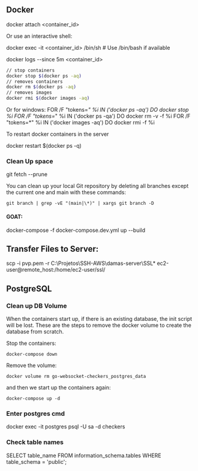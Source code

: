 ## Docker

docker attach <container_id>

Or use an interactive shell:

docker exec -it <container_id> /bin/sh  # Use /bin/bash if available


docker logs --since 5m <container_id>

```bash
// stop containers
docker stop $(docker ps -aq) 
// removes containers
docker rm $(docker ps -aq) 
// removes images
docker rmi $(docker images -aq) 
```

Or for windows:
FOR /F "tokens=*" %i IN ('docker ps -aq') DO docker stop %i
FOR /F "tokens=*" %i IN ('docker ps -qa') DO docker rm -v -f %i
FOR /F "tokens=*" %i IN ('docker images -aq') DO docker rmi -f %i 


To restart docker containers in the server 

docker restart $(docker ps -q)


### Clean Up space

git fetch --prune


You can clean up your local Git repository by deleting all branches except the current one and main with these commands:

    git branch | grep -vE "(main|\*)" | xargs git branch -D


#### GOAT:

docker-compose -f docker-compose.dev.yml up --build



## Transfer Files to Server:

scp -i pvp.pem -r C:\Projetos\SSH-AWS\damas-server\SSL\* ec2-user@remote_host:/home/ec2-user/ssl/



## PostgreSQL

### Clean up DB Volume
When the containers start up, if there is an existing database, the init script will be lost.
These are the steps to remove the docker volume to create the database from scratch.

Stop the containers:

```
docker-compose down
```

Remove the volume:

```
docker volume rm go-websocket-checkers_postgres_data
```

and then we start up the containers again:

```
docker-compose up -d
```


### Enter postgres cmd

docker exec -it postgres psql -U sa -d checkers

### Check table names

SELECT table_name FROM information_schema.tables WHERE table_schema = 'public';